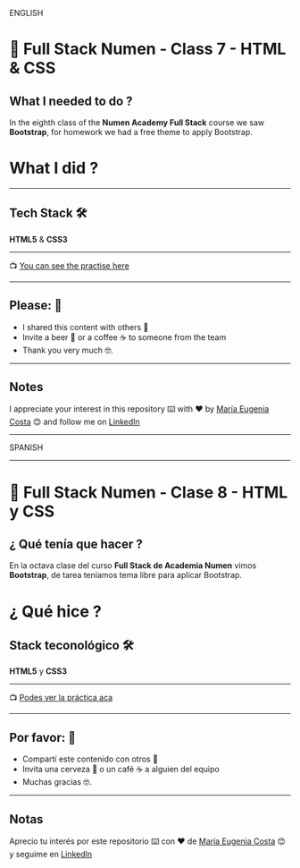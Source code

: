 ENGLISH

# :book: Full Stack Numen - Class 7 - HTML & CSS

## What I needed to do ?

In the eighth class of the **Numen Academy Full Stack** course we saw **Bootstrap**, for homework we had a free theme to apply Bootstrap.

# What I did ?



---

## Tech Stack 🛠️

**HTML5** & **CSS3**

---

:tv: [You can see the practise here](https://eugenia1984.github.io/Full-Stack-Numen/class8)

---

## Please: 🎁

- I shared this content with others 📢
- Invite a beer 🍺 or a coffee ☕ to someone from the team
- Thank you very much 🤓.

---

## Notes

I appreciate your interest in this repository ⌨️ with ❤️ by [María Eugenia Costa](https://github.com/eugenia1984) 😊 and follow me on [LinkedIn](http://www.linkedin.com/in/maríaeugeniacosta)

---

SPANISH

---

# :book: Full Stack Numen - Clase 8 - HTML y CSS

## ¿ Qué tenía que hacer ?

En la octava clase del curso **Full Stack de Academia Numen** vimos **Bootstrap**, de tarea teníamos tema libre para aplicar Bootstrap.

# ¿ Qué hice ?



## Stack teconológico 🛠️

**HTML5** y **CSS3**

---

:tv: [Podes ver la práctica aca](https://eugenia1984.github.io/Full-Stack-Numen/class8)

---

## Por favor: 🎁

- Compartí este contenido con otros 📢
- Invita una cerveza 🍺 o un café ☕ a alguien del equipo
- Muchas gracias 🤓.

---

## Notas

Aprecio tu interés por este repositorio ⌨️ con ❤️ de [María Eugenia Costa](https://github.com/eugenia1984) 😊 y seguime en [LinkedIn](http://www.linkedin.com/in/maríaeugeniacosta)
